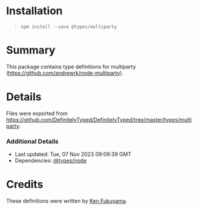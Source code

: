 # Installation
> `npm install --save @types/multiparty`

# Summary
This package contains type definitions for multiparty (https://github.com/andrewrk/node-multiparty).

# Details
Files were exported from https://github.com/DefinitelyTyped/DefinitelyTyped/tree/master/types/multiparty.

### Additional Details
 * Last updated: Tue, 07 Nov 2023 09:09:39 GMT
 * Dependencies: [@types/node](https://npmjs.com/package/@types/node)

# Credits
These definitions were written by [Ken Fukuyama](https://github.com/kenfdev).
